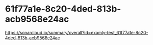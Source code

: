 # 61f77a1e-8c20-4ded-813b-acb9568e24ac
https://sonarcloud.io/summary/overall?id=examly-test_61f77a1e-8c20-4ded-813b-acb9568e24ac
